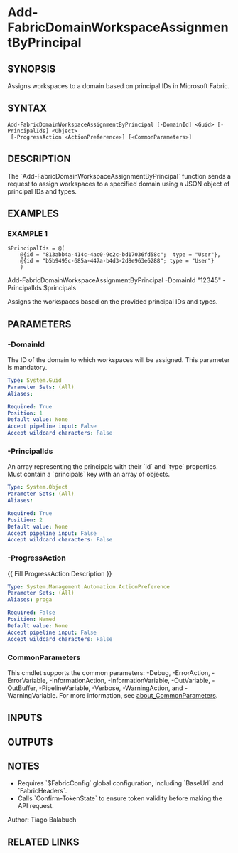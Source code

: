 ﻿---
external help file: FabricTools-help.xml
Module Name: FabricTools
online version:
schema: 2.0.0
---

# Add-FabricDomainWorkspaceAssignmentByPrincipal

## SYNOPSIS
Assigns workspaces to a domain based on principal IDs in Microsoft Fabric.

## SYNTAX

```
Add-FabricDomainWorkspaceAssignmentByPrincipal [-DomainId] <Guid> [-PrincipalIds] <Object>
 [-ProgressAction <ActionPreference>] [<CommonParameters>]
```

## DESCRIPTION
The \`Add-FabricDomainWorkspaceAssignmentByPrincipal\` function sends a request to assign workspaces to a specified domain using a JSON object of principal IDs and types.

## EXAMPLES

### EXAMPLE 1
```
$PrincipalIds = @(
    @{id = "813abb4a-414c-4ac0-9c2c-bd17036fd58c";  type = "User"},
    @{id = "b5b9495c-685a-447a-b4d3-2d8e963e6288"; type = "User"}
    )
```

Add-FabricDomainWorkspaceAssignmentByPrincipal -DomainId "12345" -PrincipalIds $principals

Assigns the workspaces based on the provided principal IDs and types.

## PARAMETERS

### -DomainId
The ID of the domain to which workspaces will be assigned.
This parameter is mandatory.

```yaml
Type: System.Guid
Parameter Sets: (All)
Aliases:

Required: True
Position: 1
Default value: None
Accept pipeline input: False
Accept wildcard characters: False
```

### -PrincipalIds
An array representing the principals with their \`id\` and \`type\` properties.
Must contain a \`principals\` key with an array of objects.

```yaml
Type: System.Object
Parameter Sets: (All)
Aliases:

Required: True
Position: 2
Default value: None
Accept pipeline input: False
Accept wildcard characters: False
```

### -ProgressAction
{{ Fill ProgressAction Description }}

```yaml
Type: System.Management.Automation.ActionPreference
Parameter Sets: (All)
Aliases: proga

Required: False
Position: Named
Default value: None
Accept pipeline input: False
Accept wildcard characters: False
```

### CommonParameters
This cmdlet supports the common parameters: -Debug, -ErrorAction, -ErrorVariable, -InformationAction, -InformationVariable, -OutVariable, -OutBuffer, -PipelineVariable, -Verbose, -WarningAction, and -WarningVariable. For more information, see [about_CommonParameters](http://go.microsoft.com/fwlink/?LinkID=113216).

## INPUTS

## OUTPUTS

## NOTES
- Requires \`$FabricConfig\` global configuration, including \`BaseUrl\` and \`FabricHeaders\`.
- Calls \`Confirm-TokenState\` to ensure token validity before making the API request.

Author: Tiago Balabuch

## RELATED LINKS
